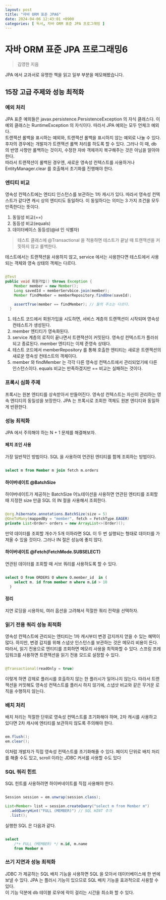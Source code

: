 ```yaml
---
layout: post
title: "자바 ORM 표준 JPA6"
date: 2024-04-06 12:43:01 +0900
categories: [ 독서, 자바 ORM 표준 JPA 프로그래밍 ]
---
```


# 자바 ORM 표준 JPA 프로그래밍6

> 김영한 지음

JPA 에서 교과서로 유명한 책을 읽고 일부 부분을 메모해봤습니다.

## 15장 고급 주제와 성능 최적화

### 예외 처리

JPA 표준 예외들은 javax.persistence.PersistenceException 의 자식 클래스다. 이 예외 클래스는 RuntimeException 의 자식이다. 따라서
JPA 예외는 모두 언체크 예외다.
<br>
트랜잭션 롤백을 표시하는 예외와, 트랜잭션 롤백을 표시하지 않는 예외로 나눌 수 있다. 후자의 경우에는 개발자가 트랜잭션 롤백 처리를 하도록 할 수 있다. 그러나 이 때, db 의
반영 사항만 롤백하는 것이지, 수정한 자바 객체까지 복구해주는 것은 아님을 알아야 한다.
<br>
따라서 트랜잭션이 롤백된 경우엔, 새로운 영속성 컨텍스트를 사용하거나 EntityManager.clear 를 호출해서 초기화를 진행해야 한다.

### 엔티티 비교

영속성 컨텍스트에는 엔티티 인스턴스를 보관하는 1차 캐시가 있다. 따라서 영속성 컨텍스트가 같다면 캐시 상의 엔티티도 동일하다. 이 동일하다는 의미는 3 가지 조건을 모두 만족한다는 뜻이다.
1. 동일성 비교(==)
2. 동등성 비교(equals)
3. 데이터베이스 동등성(@id 인 식별자)

> 테스트 클래스에 @Transactional 을 적용하면 테스트가 끝날 때 트랜잭션을 커밋하지 않고 롤백한다.

테스트에서는 트랜잭션을 사용하지 않고, service 에서는 사용한다면 테스트에서 사용되는 객체와 영속 상태의 객체는 다르다.

```java

@Test
public void 회원가입() throws Exception {
    Member member = new Member();
    Long savedId = memberServbice.join(member);
    Member findMember = memberRepository.findOne(saveId);

    assertTrue(member == findMember); // 둘의 주소는 다르다.
  }

```

1. 테스트 코드에서 회원가입을 시도하면, 서비스 계층의 트랜잭션이 시작되며 영속성 컨테스트가 생성된다.
2. member 엔티티가 영속화된다.
3. service 계층의 로직이 끝나면서 트랜잭션이 커밋된다. 영속성 컨텍스트가 플러쉬되고 종료된다. member 엔티티는 이제 준영속 상태다.
4. 테스트 코드에서 memberRepository 를 통해 호출한 엔티티는 새로운 트랜잭션의 새로운 영속성 컨테스트의 객체이다.
5. member 와 findMember 는 각각 다른 영속성 컨텍스트에서 관리되었기에 다른 인스턴스이다. equals 비교는 만족하겠지만 == 비교는 실패하는 것이다.

### 프록시 심화 주제

프록시는 원본 엔티티를 상속받아서 만들어진다. 영속성 컨텍스트는 자신이 관리하는 영속 엔티티의 동일성을 보장한다. JPA 는 프록시로 조회한 객체도 원본 엔티티와 동일하게 반환한다.

### 성능 최적화

JPA 에서 주의해야 하는 N + 1 문제를 해결해보자.

#### 페치 조인 사용

가장 일반적인 방법이다. SQL 을 사용하여 연관된 엔티티를 함께 조회하는 방법이다.

```sql

select m from Member m join fetch m.orders

```

#### 하이버네이트 @BatchSize

하이버네이트가 제공하는 BatchSize 어노테이션을 사용하면 연관된 엔티티를 조회할 때 지정한 size 만큼 SQL 의 IN 절을 사용해서 조회한다.

```java

@org.hibernate.annotations.BatchSize(size = 5)
@OneToMany(mappedBy = "member", fetch = FetchType.EAGER)
private List<Order> orders = new ArrayList<>(Order)();

```

만약 데이터를 조회할 개수가 5개 이하라면 SQL 이 두 번 실행되는 형태로 데이터를 가져올 수 있을 것이다. 그러나 IN 절은 성능에 좋지 않다.

#### 하이버네이트 @Fetch(FetchMode.SUBSELECT)

연관된 데이터를 조회할 때 서브 쿼리를 사용하도록 할 수 있다.

```sql

select O from ORDERS O where O.member_id  in (
    select m. id from member m where m.id > 10
  )

```

#### 정리

지연 로딩을 시용하되, 여러 옵션을 고려해서 적절한 쿼리 전략을 선택하자.

### 읽기 전용 쿼리 성능 최적화

영속성 컨텍스트에 관리되는 엔티티는 1차 캐시부터 변경 감지까지 얻을 수 있는 혜택이 많다. 하지만, 변경 감지를 위해 스냅샷 인스턴스를 보관하는 것은 메모리 비용이 든다.
<br>
따라서, 읽기 전용으로 엔티티를 조회하면 메모리 사용을 최적화할 수 있다. 스프링 프레임워크를 사용하면 트랜잭션을 읽기 전용 모드로 설정할 수 있다.

```java

@Transactional(readOnly = true)

```

이렇게 하면 강제로 플러시를 호출하지 않는 한 플러시가 일어나지 않는다. 따라서 트랜잭션을 커밋해도 영속성 컨택스트를 플러시 하지 않기에, 스냅샷 비교와 같은 무거운 로직을 수행하지 않는다.

### 배치 처리

배치 처리는 적절한 단위로 영속성 컨텍스트를 초기화해야 하며, 2차 캐시를 사용하고 있다면 2차 캐시에 엔티티를 보관하지 않도록 주의해야 한다.
<br>
```java

em.flush();
em.clear();

```

이처럼 개발자가 직접 영속성 컨텍스트를 초기화해줄 수 있다. 페이지 단위로 배치 처리를 해줄 수도 있고, scroll 이라는 JDBC 커서를 사용할 수도 있다

### SQL 쿼리 힌트

SQL 힌트를 사용하려면 하이버네이트를 직접 사용해야 한다.

```java

Session session = em.unwrap(session.class);

List<Member> list = session.createQuery("select m from Member m")
  .addQueryHint("FULL (MEMBER)") // SQL HINT 추가
  .list();

```

실행한 SQL 은 다음과 같다.

```sql

select
    /*+ FULL (MEMBER) */ m.id, m.name
    from Member m

```

### 쓰기 지연과 성능 최적화

JDBC 가 제공하는 SQL 배치 기능을 사용하면 SQL 을 모아서 데이터베이스에 한 번에 보낼 수 있다. JPA 는 플러시 기능이 있으므로 SQL 배치 기능을 효과적으로 사용할 수 있다.
<br>
이 기능 덕분에 db 테이블 로우에 락이 걸리는 시간을 최소화 할 수 있다.
